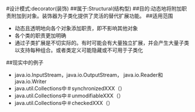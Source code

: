 #设计模式:decorator(装饰)
##属于:Structural(结构型)
##目的:动态地将附加职责附加到对象。装饰器为子类化提供了灵活的替代扩展功能。
##适用范围
- 动态且透明地向各个对象添加职责，即不影响其他对象
- 各个类的职责更加明确
- 通过子类扩展是不切实际的。有时可能会有大量独立扩展，并会产生大量子类以支持每种组合。或者类定义可能隐藏或不可用于子类化

##现实中的例子
- java.io.InputStream，java.io.OutputStream， java.io.Reader和java.io.Writer
- java.util.Collections中＃synchronizedXXX（）
- java.util.Collections中＃unmodifiableXXX（）
- java.util.Collections中＃checkedXXX（）